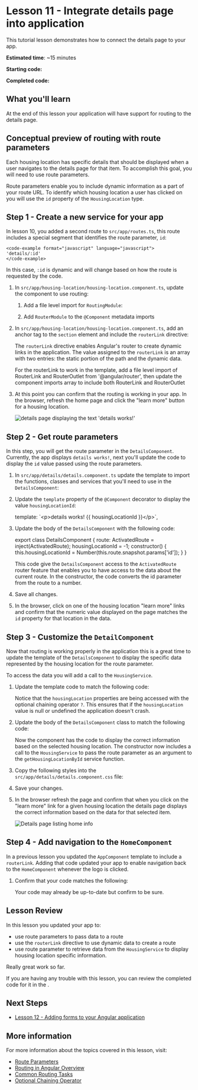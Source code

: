 # Lesson 11 - Integrate details page into application

This tutorial lesson demonstrates how to connect the details page to your app.

**Estimated time**: ~15 minutes

**Starting code:** <live-example name="first-app-lesson-10"></live-example>

**Completed code:** <live-example name="first-app-lesson-11"></live-example>

## What you'll learn
At the end of this lesson your application will have support for routing to the details page.

## Conceptual preview of routing with route parameters
Each housing location has specific details that should be displayed when a user navigates to the details page for that item. To accomplish this goal, you will need to use route parameters.

Route parameters enable you to include dynamic information as a part of your route URL. To identify which housing location a user has clicked on you will use the `id` property of the `HousingLocation` type.

## Step 1 - Create a new service for your app
In lesson 10, you added a second route to `src/app/routes.ts`, this route includes a special segment that identifies the route parameter, `id`:

    <code-example format="javascript" language="javascript">
    'details/:id'
    </code-example>

In this case, `:id` is dynamic and will change based on how the route is requested by the code.

1.  In `src/app/housing-location/housing-location.component.ts`, update the component to use routing:
    1.  Add a file level import for `RoutingModule`:

        <code-example header="Import RouterModule in src/app/housing-location/housing-location.component.ts" path="first-app-lesson-11/src/app/src/app/housing-location/housing-location.component.ts" region="import-router-module"></code-example>
    
    1.  Add `RouterModule` to the `@Component` metadata imports

        <code-example header="Import RouterModule in src/app/housing-location/housing-location.component.ts" path="first-app-lesson-10/src/app/housing-location/housing-location.component.ts" region="import-router-module-deco"></code-example>
        
1.  In `src/app/housing-location/housing-location.component.ts`, add an anchor tag to the `section` element and include the `routerLink` directive:

    <code-example header="Add anchor with a routerLink directive to housing-location.component.ts" path="first-app-lesson-11/src/app/housing-location/housing-location.component.ts" region="add-router-link"></code-example>

    The `routerLink` directive enables Angular's router to create dynamic links in the application. The value assigned to the `routerLink` is an array with two entries: the static portion of the path and the dynamic data.
    
    For the routerLink to work in the template, add a file level import of RouterLink and RouterOutlet from '@angular/router', then update the component imports array to include both RouterLink and RouterOutlet

1. At this point you can confirm that the routing is working in your app. In the browser, refresh the home page and click the "learn more" button for a housing location.

    <section class="lightbox">
    <img alt="details page displaying the text 'details works!'" src="generated/images/guide/faa/homes-app-lesson-11-step-1.png">
    </section>

## Step 2 - Get route parameters
In this step, you will get the route parameter in the `DetailsComponent`. Currently, the app displays `details works!`, next you'll update the code to display the `id` value passed using the route parameters.

1.  In `src/app/details/details.component.ts` update the template to import the functions, classes and services that you'll need to use in the `DetailsComponent`:

    <code-example header="Update file level imports" path="first-app-lesson-11/src/app/details/details.component.ts" region="import-resources-for-details"></code-example>

1. Update the `template` property of the `@Component` decorator to display the value `housingLocationId`:

    <code-example format="javascript" language="javascript">
      template: `&lt;p&gt;details works! {{ housingLocationId }}&lt;/p&gt;`,
    </code-example>

1.  Update the body of the `DetailsComponent` with the following code:

    <code-example format="javascript" language="javascript">
        export class DetailsComponent {
            route: ActivatedRoute = inject(ActivatedRoute);
            housingLocationId = -1;
            constructor() {
                this.housingLocationId = Number(this.route.snapshot.params['id']);
            }
        }
    </code-example>

    This code give the `DetailsComponent` access to the `ActivatedRoute` router feature that enables you to have access to the data about the current route. In the constructor, the code converts the id parameter from the route to a number.

1.  Save all changes.

1.  In the browser, click on one of the housing location "learn more" links and confirm that the numeric value displayed on the page matches the `id` property for that location in the data.

## Step 3 - Customize the `DetailComponent`
Now that routing is working properly in the application this is a great time to update the template of the `DetailsComponent` to display the specific data represented by the housing location for the route parameter.

To access the data you will add a call to the `HousingService`.

1.  Update the template code to match the following code:

    <code-example header="Update the DetailsComponent template in src/app/details/details.component.ts" path="first-app-lesson-11/src/app/details/details.component.ts" region="update-details-template"></code-example>

    Notice that the `housingLocation` properties are being accessed with the optional chaining operator `?`. This ensures that if the `housingLocation` value is null or undefined the application doesn't crash.

1.  Update the body of the `DetailsComponent` class to match the following code:

    <code-example header="Update the DetailsComponent class in src/app/details/details.component.ts" path="first-app-lesson-11/src/app/details/details.component.ts" region="get-housing-details"></code-example>

    Now the component has the code to display the correct information based on the selected housing location. The constructor now includes a call to the `HousingService` to pass the route parameter as an argument to the `getHousingLocationById` service function.

1.  Copy the following styles into the `src/app/details/details.component.css` file:

    <code-example header="Add styles for the DetailsComponent" path="first-app-lesson-11/src/app/details/details.component.css" region="add-details-styles"></code-example>

1.  Save your changes.

1.  In the browser refresh the page and confirm that when you click on the "learn more" link for a given housing location the details page displays the correct information based on the data for that selected item.

    <section class="lightbox">
    <img alt="Details page listing home info" src="generated/images/guide/faa/homes-app-lesson-11-step-3.png">
    </section>

## Step 4 - Add navigation to the `HomeComponent`
In a previous lesson you updated the `AppComponent` template to include a `routerLink`. Adding that code updated your app to enable navigation back to the `HomeComponent` whenever the logo is clicked.

1.  Confirm that your code matches the following:

    <code-example header="Add routerLink to AppComponent" path="first-app-lesson-11/src/app/app.component.ts" region="add-router-link-to-header"></code-example>

    Your code may already be up-to-date but confirm to be sure.

## Lesson Review
In this lesson you updated your app to:
* use route parameters to pass data to a route
* use the `routerLink` directive to use dynamic data to create a route
* use route parameter to retrieve data from the `HousingService` to display housing location specific information.

Really great work so far. 

If you are having any trouble with this lesson, you can review the completed code for it in the <live-example></live-example>.

## Next Steps
*  [Lesson 12 - Adding forms to your Angular application](tutorial/first-app/first-app-lesson-12)

## More information

For more information about the topics covered in this lesson, visit:

<!-- vale Angular.Google_WordListSuggestions = NO -->
*  [Route Parameters](guide/router#accessing-query-parameters-and-fragments)
*  [Routing in Angular Overview](guide/routing-overview)
*  [Common Routing Tasks](guide/router)
*  [Optional Chaining Operator](https://developer.mozilla.org/en-US/docs/Web/JavaScript/Reference/Operators/Optional_chaining)
